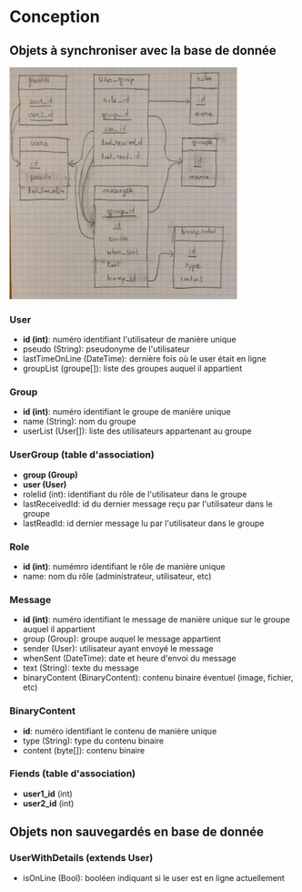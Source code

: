 # Conception

## Objets à synchroniser avec la base de donnée
[<img src="schema_bdd.jpg" width="400"/>](schema_bdd.jpg)
### User
- **id (int)**: numéro identifiant l'utilisateur de manière unique
- pseudo (String): pseudonyme  de l'utilisateur
- lastTimeOnLine (DateTime): dernière fois où le user était en ligne
- groupList (groupe[]): liste des groupes auquel il appartient

### Group
- **id (int)**: numéro identifiant le groupe de manière unique
- name (String): nom du groupe
- userList (User[]): liste des utilisateurs appartenant au groupe

### UserGroup (table d'association)
- **group (Group)**
- **user (User)**
- roleIid (int): identifiant du rôle de l'utilisateur dans le groupe
- lastReceivedId: id du dernier message reçu par l'utilisateur dans le groupe
- lastReadId: id dernier message lu par l'utilisateur dans le groupe

### Role
- **id (int)**: numémro identifiant le rôle de manière unique
- name: nom du rôle (administrateur, utilisateur, etc)

### Message
- **id (int)**: numéro identifiant le message de manière unique sur le groupe auquel il appartient
- group (Group): groupe auquel le message appartient
- sender (User): utilisateur ayant envoyé le message
- whenSent (DateTime): date et heure d'envoi du message
- text (String): texte du message
- binaryContent (BinaryContent): contenu binaire éventuel (image, fichier, etc)

### BinaryContent
- **id**: numéro identifiant le contenu de manière unique
- type (String): type du contenu binaire
- content (byte[]): contenu binaire

### Fiends (table d'association)
- **user1_id** (int)
- **user2_id** (int)

## Objets non sauvegardés en base de donnée
### UserWithDetails (extends User)
- isOnLine (Bool): booléen indiquant si le user est en ligne actuellement